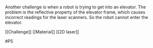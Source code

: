 Another challenge is when a robot is trying to get into an elevator. The problem is the reflective property of the elevator frame, which causes incorrect readings for the laser scanners. So the robot cannot enter the elevator.

[[Challenge]]
[[Material]]
[[2D laser]]

#P5 